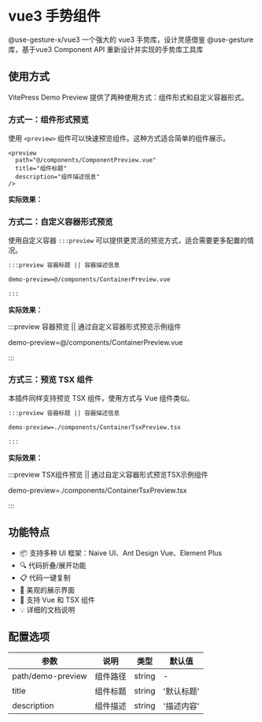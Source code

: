 # vue3 手势组件

@use-gesture-x/vue3 一个强大的 vue3 手势库，设计灵感借鉴 @use-gesture 库，基于vue3 Component API 重新设计并实现的手势库工具库

## 使用方式

VitePress Demo Preview 提供了两种使用方式：组件形式和自定义容器形式。

### 方式一：组件形式预览

使用 `<preview>` 组件可以快速预览组件。这种方式适合简单的组件展示。

```vue
<preview
  path="@/components/ComponentPreview.vue"
  title="组件标题"
  description="组件描述信息"
/>
```

**实际效果：**

<preview path="@demo/useDrag/src/app.vue" title="useDrag" description="vue3 拖拽 hooks 简单使用案例" />

### 方式二：自定义容器形式预览

使用自定义容器 `:::preview` 可以提供更灵活的预览方式，适合需要更多配置的情况。

```md
:::preview 容器标题 || 容器描述信息

demo-preview=@/components/ContainerPreview.vue

:::
```

**实际效果：**

:::preview 容器预览 || 通过自定义容器形式预览示例组件

demo-preview=@/components/ContainerPreview.vue

:::

### 方式三：预览 TSX 组件

本插件同样支持预览 TSX 组件，使用方式与 Vue 组件类似。

```md
:::preview 容器标题 || 容器描述信息

demo-preview=./components/ContainerTsxPreview.tsx

:::
```

**实际效果：**

:::preview TSX组件预览 || 通过自定义容器形式预览TSX示例组件

demo-preview=./components/ContainerTsxPreview.tsx

:::

## 功能特点

- 📦 支持多种 UI 框架：Naive UI、Ant Design Vue、Element Plus
- 🔍 代码折叠/展开功能
- 📋 代码一键复制
- 🌈 美观的展示界面
- 🚀 支持 Vue 和 TSX 组件
- 💡 详细的文档说明

## 配置选项

| 参数              | 说明     | 类型   | 默认值     |
| ----------------- | -------- | ------ | ---------- |
| path/demo-preview | 组件路径 | string | -          |
| title             | 组件标题 | string | '默认标题' |
| description       | 组件描述 | string | '描述内容' |
